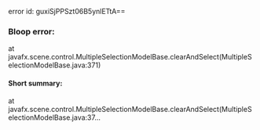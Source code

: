 error id: guxiSjPPSzt06B5ynlETtA==
### Bloop error:

at javafx.scene.control.MultipleSelectionModelBase.clearAndSelect(MultipleSelectionModelBase.java:371)
#### Short summary: 

at javafx.scene.control.MultipleSelectionModelBase.clearAndSelect(MultipleSelectionModelBase.java:37...